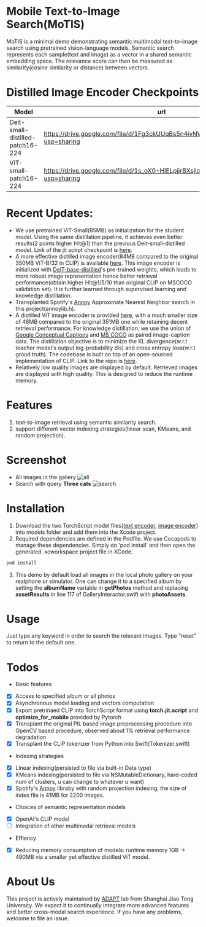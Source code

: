 # Mobile Text-to-Image Search(MoTIS)
MoTIS is a minimal demo demonstrating semantic multimodal text-to-image search using pretrained vision-language models. Semantic search represents each sample(text and image) as a vector in a shared semantic embedding space. The relevance score can then be measured as similarity(cosine similarity or distance) between vectors.

# Distilled Image Encoder Checkpoints
|  Model   | url  |
|  ----  | ----  |
| Deit-small-distilled-patch16-224  | https://drive.google.com/file/d/1Fg3ckUUqBs5n4jvNWZUcwwk7db0QBRri/view?usp=sharing |
| ViT-small-patch16-224  | https://drive.google.com/file/d/1s_oX0-HIELpjjrBXsjlofIbTGZ_Wllo0/view?usp=sharing |

# Recent Updates:
+ We use pretrained ViT-Small(85MB) as initialization for the student model. Using the same distillation pipeline, it achieves even better results(2 points higher Hit@1) than the previous Deit-small-distilled model. Link of the jit scirpt checkpoint is [here](https://drive.google.com/file/d/1s_oX0-HIELpjjrBXsjlofIbTGZ_Wllo0/view?usp=sharing).
+ A more effective distilled image encoder(84MB compared to the original 350MB ViT-B/32 in CLIP) is available [here](https://drive.google.com/file/d/1Fg3ckUUqBs5n4jvNWZUcwwk7db0QBRri/view?usp=sharing). This image encoder is initialized with [DeiT-base-distilled](https://github.com/facebookresearch/deit)'s pre-trained weights, which leads to more robust image representation hence better retrieval performance(obtain higher Hit@1/5/10 than original CLIP on MSCOCO validation set). It is further learned through supervised learning and knowledge distillation.
+ Transplanted Spotify's [Annoy](https://github.com/spotify/annoy) Approximate Nearest Neighbor search in this project(annoylib.h).
+ A distilled ViT image encoder is provided [here](https://drive.google.com/file/d/1Miocgk0gxAf79pu51IX8kfR04iJM_TCm/view?usp=sharing), with a much smaller size of 48MB compared to the original 351MB one while retaining decent retrieval performance. For knowledge distillation, we use the union of [Google Conceptual Captions](https://ai.google.com/research/ConceptualCaptions/) and [MS COCO](https://cocodataset.org/#home) as paired image-caption data. The distillation objective is to minimize the KL divergence(w.r.t teacher model's output log-probability dis) and cross entropy loss(w.r.t groud truth). The codebase is built on top of an open-sourced implementation of CLIP. Link to the repo is [here](https://github.com/mlfoundations/open_clip).
+ Relatively low quality images are displayed by default. Retrieved images are displayed with high quality. This is designed to reduce the runtime memory.

# Features
1. text-to-image retrieval using semantic similarity search.
2. support different vector indexing strategies(linear scan, KMeans, and random projection).

# Screenshot
+ All images in the gallery ![all](./all.png) 
+ Search with query **Three cats** ![search](./cats.png)

# Installation
1. Download the two TorchScript model files([text encoder](https://drive.google.com/file/d/1583IT_K9cCkeHfrmuTpMbImbS5qB8SA1/view?usp=sharing), [image encoder](https://drive.google.com/file/d/1Miocgk0gxAf79pu51IX8kfR04iJM_TCm/view?usp=sharing)) into models folder and add them into the Xcode project.
2. Required dependencies are defined in the Podfile. We use Cocapods to manage these dependencies. Simply do 'pod install' and then open the generated .xcworkspace project file in XCode.
```bash
pod install
```
3. This demo by default load all images in the local photo gallery on your realphone or simulator. One can change it to a specified album by setting the **albumName** variable in **getPhotos** method and replacing **assetResults** in line 117 of GalleryInteractor.swift with **photoAssets**.

# Usage
Just type any keyword in order to search the relecant images. Type "reset" to return to the default one.

# Todos
+ Basic features
- [x] Access to specified album or all photos
- [x] Asynchronous model loading and vectors computation
- [x] Export pretrinaed CLIP into TorchScript format using **torch.jit.script** and **optimize_for_mobile** provided by Pytorch
- [x] Transplant the original PIL based image preprocessing procedure into OpenCV based procedure, observed about 1% retrieval performance degradation
- [x] Transplant the CLIP tokenizer from Python into Swift(Tokenizer.swift) 
+ Indexing strategies
- [x] Linear indexing(persisted to file via built-in Data type)
- [x] KMeans indexing(persisted to file via NSMutableDictionary, hard-coded num of clusters, u can change to whatever u want)
- [x] Spotify's [Annoy](https://github.com/spotify/annoy) libraby with random projection indexing, the size of index file is 41MB for 2200 images.
+ Choices of semantic representation models
- [x] OpenAI's CLIP model
- [ ] Integration of other multimodal retrieval models
+ Effiency
- [x] Reducing memory consumption of models: runtime memory 1GB -> 490MB via a smaller yet effective distilled ViT model.

# About Us
This project is actively maintained by [ADAPT](http://adapt.seiee.sjtu.edu.cn/) lab from Shanghai Jiao Tong University. We expect it to continually integrate more advanced features and better cross-modal search experience. If you have any problems, welcome to file an issue.
